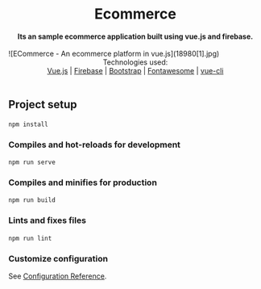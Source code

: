 <div align="center">
  <h1>Ecommerce</h1>
</div>

<div align="center">
  <strong>Its an sample ecommerce application built using vue.js and firebase.</strong>
</div>
<br>
![ECommerce - An ecommerce platform in vue.js](18980[1].jpg)
<br>
<div align="center">
  Technologies used: <br>
  <a href="">Vue.js</a>
  <span> | </span>
  <a href="https://firebase.google.com/">Firebase</a>
  <span> | </span>
  <a href="https://getbootstrap.com/">Bootstrap</a>
  <span> | </span>
  <a href="https://fontawesome.com/">Fontawesome</a>
  <span> | </span>
  <a href="https://cli.vuejs.org/">vue-cli</a>
</div>

<br>

## Project setup
```
npm install
```

### Compiles and hot-reloads for development
```
npm run serve
```

### Compiles and minifies for production
```
npm run build
```

### Lints and fixes files
```
npm run lint
```

### Customize configuration
See [Configuration Reference](https://cli.vuejs.org/config/).
